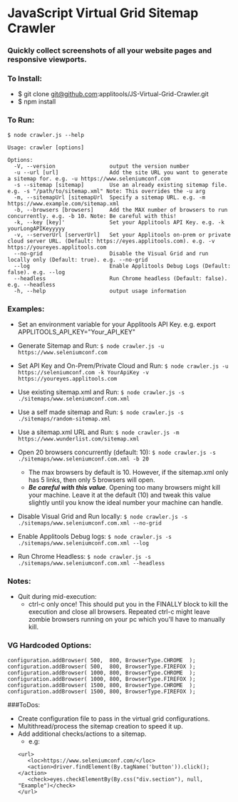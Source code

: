 # JavaScript Virtual Grid Sitemap Crawler

### Quickly collect screenshots of all your website pages and responsive viewports.

### To Install:

* $ git clone git@github.com:applitools/JS-Virtual-Grid-Crawler.git
* $ npm install

### To Run:

```
$ node crawler.js --help

Usage: crawler [options]

Options:
  -V, --version                 output the version number
  -u --url [url]                Add the site URL you want to generate a sitemap for. e.g. -u https://www.seleniumconf.com
  -s --sitemap [sitemap]        Use an already existing sitemap file. e.g. -s "/path/to/sitemap.xml" Note: This overrides the -u arg
  -m, --sitemapUrl [sitemapUrl  Specify a sitemap URL. e.g. -m https://www.example.com/sitemap.xml
  -b, --browsers [browsers]     Add the MAX number of browsers to run concurrently. e.g. -b 10. Note: Be careful with this!
  -k, --key [key]'              Set your Applitools API Key. e.g. -k yourLongAPIKeyyyyy
  -v, --serverUrl [serverUrl]   Set your Applitools on-prem or private cloud server URL. (Default: https://eyes.applitools.com). e.g. -v https://youreyes.applitools.com
  --no-grid                     Disable the Visual Grid and run locally only (Default: true). e.g. --no-grid
  --log                         Enable Applitools Debug Logs (Default: false). e.g. --log
  --headless                    Run Chrome headless (Default: false). e.g. --headless
  -h, --help                    output usage information
```

### Examples:

* Set an environment variable for your Applitools API Key. e.g. export APPLITOOLS_API_KEY="Your_API_KEY"

* Generate Sitemap and Run: `$ node crawler.js -u https://www.seleniumconf.com`
* Set API Key and On-Prem/Private Cloud and Run: `$ node crawler.js -u https://seleniumconf.com -k YourApiKey -v https://youreyes.applitools.com`
* Use existing sitemap.xml and Run: `$ node crawler.js -s ./sitemaps/www.seleniumconf.com.xml`
* Use a self made sitemap and Run: `$ node crawler.js -s ./sitemaps/random-sitemap.xml`
* Use a sitemap.xml URL and Run: `$ node crawler.js -m https://www.wunderlist.com/sitemap.xml`
* Open 20 browsers concurrently (default: 10): `$ node crawler.js -s ./sitemaps/www.seleniumconf.com.xml -b 20`
   * The max browsers by default is 10. However, if the sitemap.xml only has 5 links, then only 5 browsers will open.
   * ***Be careful with this value***. Opening too many browsers might kill your machine. Leave it at the default (10) and tweak this value slightly until you know the ideal number your machine can handle.
* Disable Visual Grid and Run locally: `$ node crawler.js -s ./sitemaps/www.seleniumconf.com.xml --no-grid`
* Enable Applitools Debug logs: `$ node crawler.js -s ./sitemaps/www.seleniumconf.com.xml --log`
* Run Chrome Headless: `$ node crawler.js -s ./sitemaps/www.seleniumconf.com.xml --headless`

### Notes:

* Quit during mid-execution:
   * ctrl-c only once! This should put you in the FINALLY block to kill the execution and close all browsers. Repeated ctrl-c might leave zombie browsers running on your pc which you'll have to manually kill. 

### VG Hardcoded Options:

```
configuration.addBrowser( 500,  800, BrowserType.CHROME  );
configuration.addBrowser( 500,  800, BrowserType.FIREFOX );
configuration.addBrowser( 1000, 800, BrowserType.CHROME  );
configuration.addBrowser( 1000, 800, BrowserType.FIREFOX );
configuration.addBrowser( 1500, 800, BrowserType.CHROME  );
configuration.addBrowser( 1500, 800, BrowserType.FIREFOX );
```

###ToDos:

* Create configuration file to pass in the virtual grid configurations.
* Multithread/process the sitemap creation to speed it up.
* Add additional checks/actions to a sitemap.
   * e.g: 
   ```
   <url>
      <loc>https://www.seleniumconf.com/</loc>
      <action>driver.findElement(By.tagName('button')).click();</action>
      <check>eyes.checkElementBy(By.css("div.section"), null, "Example")</check>
   </url>
   ```